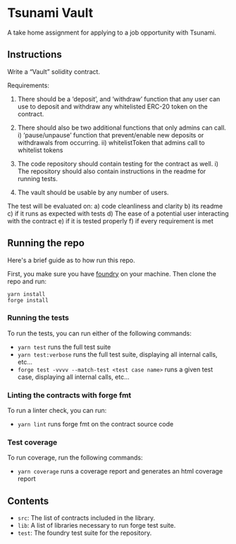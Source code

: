 # Tsunami Vault

A take home assignment for applying to a job opportunity with Tsunami.

## Instructions

Write a “Vault” solidity contract.

Requirements:
1) There should be a ‘deposit’, and ‘withdraw’ function that any user can use to deposit and withdraw any whitelisted ERC-20 token on the contract.

2) There should also be two additional functions that only admins can call. 
i) ‘pause/unpause’ function that prevent/enable new deposits or withdrawals from occurring.
ii) whitelistToken that admins call to whitelist tokens

3) The code repository should contain testing for the contract as well. 
i) The repository should also contain instructions in the readme for running tests.

4) The vault should be usable by any number of users.

The test will be evaluated on:
a) code cleanliness and clarity
b) its readme
c) if it runs as expected with tests
d) The ease of a potential user interacting with the contract
e) if it is tested properly
f) if every requirement is met

## Running the repo

Here's a brief guide as to how run this repo.

First, you make sure you have [foundry](https://github.com/foundry-rs/foundry) on your machine.
Then clone the repo and run:
```
yarn install
forge install
```

### Running the tests

To run the tests, you can run either of the following commands:

- `yarn test` runs the full test suite
- `yarn test:verbose` runs the full test suite, displaying all internal calls, etc...
- `forge test -vvvv --match-test <test case name>` runs a given test case, displaying all internal calls, etc...

### Linting the contracts with forge fmt

To run a linter check, you can run:

- `yarn lint` runs forge fmt on the contract source code

### Test coverage

To run coverage, run the following commands:

- `yarn coverage` runs a coverage report and generates an html coverage report

## Contents

- `src`: The list of contracts included in the library.
- `lib`: A list of libraries necessary to run forge test suite.
- `test`: The foundry test suite for the repository.
